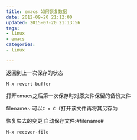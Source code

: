```yaml
---
title: emacs 如何恢复数据
date: 2012-09-20 21:12:00
updated: 2015-07-20 21:13:56
tags: 
- linux
- emacs
categories: 
- linux

---
```

返回到上一次保存的状态

    M-x revert-buffer

打开emacs之后第一次保存时对原文件保留的备份文件


<!--more-->


filename~
可以`C-x C-f`打开该文件再将其另存为

恢复失去的变更
自动保存文件:#filename#

    M-x recover-file 

